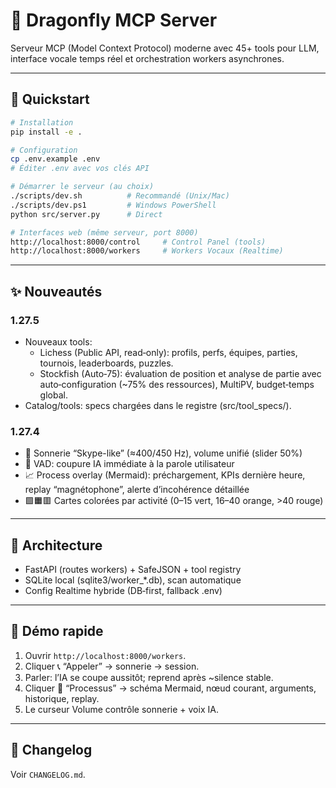 # 🐉 Dragonfly MCP Server

Serveur MCP (Model Context Protocol) moderne avec 45+ tools pour LLM, interface vocale temps réel et orchestration workers asynchrones.

---

## 🚀 Quickstart

```bash
# Installation
pip install -e .

# Configuration
cp .env.example .env
# Éditer .env avec vos clés API

# Démarrer le serveur (au choix)
./scripts/dev.sh          # Recommandé (Unix/Mac)
./scripts/dev.ps1         # Windows PowerShell
python src/server.py      # Direct

# Interfaces web (même serveur, port 8000)
http://localhost:8000/control     # Control Panel (tools)
http://localhost:8000/workers     # Workers Vocaux (Realtime)
```

---

## ✨ Nouveautés

### 1.27.5
- Nouveaux tools:
  - Lichess (Public API, read‑only): profils, perfs, équipes, parties, tournois, leaderboards, puzzles.
  - Stockfish (Auto‑75): évaluation de position et analyse de partie avec auto‑configuration (~75% des ressources), MultiPV, budget‑temps global.
- Catalog/tools: specs chargées dans le registre (src/tool_specs/).

### 1.27.4
- 🔔 Sonnerie “Skype-like” (≈400/450 Hz), volume unifié (slider 50%)
- 🧠 VAD: coupure IA immédiate à la parole utilisateur
- 📈 Process overlay (Mermaid): préchargement, KPIs dernière heure, replay “magnétophone”, alerte d’incohérence détaillée
- 🟩🟧🟥 Cartes colorées par activité (0–15 vert, 16–40 orange, >40 rouge)

---

## 🧩 Architecture
- FastAPI (routes workers) + SafeJSON + tool registry
- SQLite local (sqlite3/worker_*.db), scan automatique
- Config Realtime hybride (DB‑first, fallback .env)

---

## 🧪 Démo rapide
1. Ouvrir `http://localhost:8000/workers`.
2. Cliquer 📞 “Appeler” → sonnerie → session.
3. Parler: l’IA se coupe aussitôt; reprend après ~silence stable.
4. Cliquer 🧭 “Processus” → schéma Mermaid, nœud courant, arguments, historique, replay.
5. Le curseur Volume contrôle sonnerie + voix IA.

---

## 📝 Changelog
Voir `CHANGELOG.md`.
